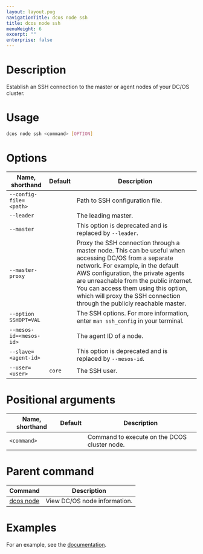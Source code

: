```yaml
---
layout: layout.pug
navigationTitle: dcos node ssh
title: dcos node ssh
menuWeight: 6
excerpt: ""
enterprise: false
---
```

<!-- This source repo for this topic is https://github.com/dcos/dcos-docs -->

# Description

Establish an SSH connection to the master or agent nodes of your DC/OS cluster.

# Usage

```bash
dcos node ssh <command> [OPTION]
```

# Options

| Name, shorthand               | Default | Description                                                                                                                                                                                                                                                                                                                                    |
| ----------------------------- | ------- | ---------------------------------------------------------------------------------------------------------------------------------------------------------------------------------------------------------------------------------------------------------------------------------------------------------------------------------------------- |
| `--config-file=<path>`  |         | Path to SSH configuration file.                                                                                                                                                                                                                                                                                                                |
| `--leader`                    |         | The leading master.                                                                                                                                                                                                                                                                                                                            |
| `--master`                    |         | This option is deprecated and is replaced by `--leader`.                                                                                                                                                                                                                                                                                       |
| `--master-proxy`              |         | Proxy the SSH connection through a master node. This can be useful when accessing DC/OS from a separate network. For example, in the default AWS configuration, the private agents are unreachable from the public internet. You can access them using this option, which will proxy the SSH connection through the publicly reachable master. |
| `--option SSHOPT=VAL`         |         | The SSH options. For more information, enter `man ssh_config` in your terminal.                                                                                                                                                                                                                                                                |
| `--mesos-id=<mesos-id>` |         | The agent ID of a node.                                                                                                                                                                                                                                                                                                                        |
| `--slave=<agent-id>`    |         | This option is deprecated and is replaced by `--mesos-id`.                                                                                                                                                                                                                                                                                     |
| `--user=<user>`         | `core`  | The SSH user.                                                                                                                                                                                                                                                                                                                                  |

# Positional arguments

| Name, shorthand   | Default | Description                                  |
| ----------------- | ------- | -------------------------------------------- |
| `<command>` |         | Command to execute on the DCOS cluster node. |

# Parent command

| Command                                             | Description                  |
| --------------------------------------------------- | ---------------------------- |
| [dcos node](/1.10/cli/command-reference/dcos-node/) | View DC/OS node information. |

# Examples

For an example, see the [documentation](/1.10/administering-clusters/sshcluster/).